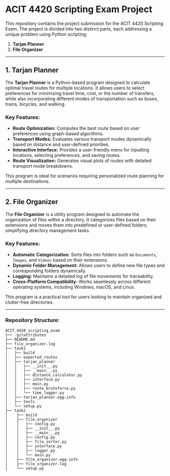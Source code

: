 # ACIT 4420 Scripting Exam Project

This repository contains the project submission for the ACIT 4420 Scripting Exam. The project is divided into two distinct parts, each addressing a unique problem using Python scripting:

1. **Tarjan Planner**  
2. **File Organizer**

---

## 1. Tarjan Planner

The **Tarjan Planner** is a Python-based program designed to calculate optimal travel routes for multiple locations. It allows users to select preferences for minimizing travel time, cost, or the number of transfers, while also incorporating different modes of transportation such as buses, trains, bicycles, and walking.

### Key Features:
- **Route Optimization:** Computes the best route based on user preferences using graph-based algorithms.  
- **Transport Modes:** Evaluates various transport modes dynamically based on distance and user-defined priorities.  
- **Interactive Interface:** Provides a user-friendly menu for inputting locations, selecting preferences, and saving routes.  
- **Route Visualization:** Generates visual plots of routes with detailed transport mode breakdowns.  

This program is ideal for scenarios requiring personalized route planning for multiple destinations.  

---

## 2. File Organizer

The **File Organizer** is a utility program designed to automate the organization of files within a directory. It categorizes files based on their extensions and moves them into predefined or user-defined folders, simplifying directory management tasks.

### Key Features:
- **Automatic Categorization:** Sorts files into folders such as `Documents`, `Images`, and `Videos` based on their extensions.  
- **Dynamic Folder Management:** Allows users to define new file types and corresponding folders dynamically.  
- **Logging:** Maintains a detailed log of file movements for traceability.  
- **Cross-Platform Compatibility:** Works seamlessly across different operating systems, including Windows, macOS, and Linux.  

This program is a practical tool for users looking to maintain organized and clutter-free directories.

---

### Repository Structure:
```
ACIT_4420_scripting_exam
├── .gitattributes
├── README.md
├── file_organizer.log
├── task1
│   ├── build
│   ├── exported_routes
│   ├── tarjan_planner
│   │   ├── __init__.py
│   │   ├── __main__.py
│   │   ├── distance_calculator.py
│   │   ├── interface.py
│   │   ├── main.py
│   │   ├── route_bruteforce.py
│   │   └── time_logger.py
│   ├── tarjan_planner.egg-info
│   ├── tests
│   └── setup.py
├── task2
│    ├── build
│    ├── file_organizer
│    │   ├── config.py
│    │   ├── __init__.py
│    │   ├── __main__.py
│    │   ├── config.py
│    │   ├── file_sorter.py
│    │   ├── interface.py
│    │   ├── logger.py
│    │   └── main.py
│    ├── file_organizer.egg-info
│    ├── file_organizer.log
│    └── setup.py

